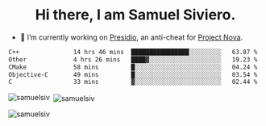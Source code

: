 <h1 align="center">Hi there, I am Samuel Siviero.</h1>

- 🔭 I’m currently working on [Presidio](https://presidio.ac), an anti-cheat for [Project Nova](https://discord.gg/novafn).

<!--START_SECTION:waka-->

```txt
C++               14 hrs 46 mins  ████████████████░░░░░░░░░   63.87 %
Other             4 hrs 26 mins   ████▓░░░░░░░░░░░░░░░░░░░░   19.23 %
CMake             58 mins         █░░░░░░░░░░░░░░░░░░░░░░░░   04.24 %
Objective-C       49 mins         █░░░░░░░░░░░░░░░░░░░░░░░░   03.54 %
C                 33 mins         ▓░░░░░░░░░░░░░░░░░░░░░░░░   02.44 %
```

<!--END_SECTION:waka-->

<p><img align="left" src="https://github-readme-stats.vercel.app/api/top-langs?username=samuelsiv&show_icons=true&locale=en&layout=compact&theme=radical" alt="samuelsiv" /></p>

<p>&nbsp;<img align="center" src="https://github-readme-stats.vercel.app/api?username=samuelsiv&show_icons=true&locale=en&theme=radical" alt="samuelsiv" /></p>
<p align="left"> <img src="https://komarev.com/ghpvc/?username=samuelsiv&label=Profile%20views&color=0e75b6&style=flat" alt="samuelsiv" /> </p>
